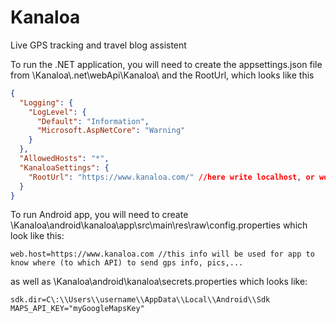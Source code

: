 # Kanaloa
Live GPS tracking and travel blog assistent

To run the .NET application, you will need to create the appsettings.json file from \Kanaloa\\.net\webApi\Kanaloa\ and the RootUrl, which looks like this

```json
{
  "Logging": {
    "LogLevel": {
      "Default": "Information",
      "Microsoft.AspNetCore": "Warning"
    }
  },
  "AllowedHosts": "*",
  "KanaloaSettings": {
    "RootUrl": "https://www.kanaloa.com/" //here write localhost, or web site where kanalo will be published, this info is later used in config.json for live tracking
  }
}
```

To run Android app, you will need to create \Kanaloa\android\kanaloa\app\src\main\res\raw\config.properties which look like this:

```
web.host=https://www.kanaloa.com //this info will be used for app to know where (to which API) to send gps info, pics,...
```

as well as \Kanaloa\android\kanaloa\secrets.properties which looks like:

```
sdk.dir=C\:\\Users\\username\\AppData\\Local\\Android\\Sdk
MAPS_API_KEY="myGoogleMapsKey"
```
